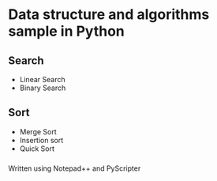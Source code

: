 # Data structure and algorithms sample in Python

## Search
 - Linear Search
 - Binary Search

## Sort
 - Merge Sort
 - Insertion sort
 - Quick Sort
 
 
###
Written using Notepad++ and PyScripter
